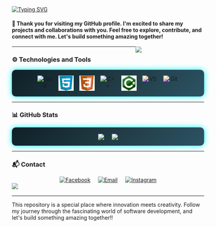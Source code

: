 [![Typing SVG](https://readme-typing-svg.demolab.com?font=Fira+Code&pause=1000&width=435&lines=HELLO+EVERYONE;WELCOME+TO+MY+GITHUB+PROFILE)](https://git.io/typing-svg)



#### 🚀 Thank you for visiting my GitHub profile. I'm excited to share my projects and collaborations with you. Feel free to explore, contribute, and connect with me. Let's build something amazing together!
<img src="https://user-images.githubusercontent.com/74038190/219923809-b86dc415-a0c2-4a38-bc88-ad6cf06395a8.gif" align="right" width="180">

---

### ⚙️ Technologies and Tools

<div align="center" style="display: flex; justify-content: center; gap: 15px; background: linear-gradient(135deg, #0f2027, #203a43, #2c5364); padding: 15px; border-radius: 10px; box-shadow: 0 0 15px #00ffff;">
  <img align="center" alt="Java" height="40" width="40" src="https://img.icons8.com/?size=100&id=13679&format=png&color=00FFFF">
  <img align="center" alt="HTML" height="40" width="40" src="https://raw.githubusercontent.com/devicons/devicon/master/icons/html5/html5-original.svg" style="filter: hue-rotate(180deg);">
  <img align="center" alt="CSS" height="40" width="40" src="https://raw.githubusercontent.com/devicons/devicon/master/icons/css3/css3-original.svg" style="filter: hue-rotate(180deg);">
  <img align="center" alt="C++" height="40" width="40" src="https://img.icons8.com/?size=100&id=40669&format=png&color=00FFFF">
  <img align="center" alt="Csharp" height="40" width="40" src="https://raw.githubusercontent.com/devicons/devicon/master/icons/csharp/csharp-original.svg" style="filter: hue-rotate(180deg);">
  <img align="center" alt="VS" height="40" width="40" src="https://cdn.jsdelivr.net/gh/devicons/devicon/icons/vscode/vscode-original.svg" style="filter: hue-rotate(180deg);">
  <img align="center" alt="Git" height="40" width="40" src="https://cdn.jsdelivr.net/gh/devicons/devicon/icons/git/git-original.svg" style="filter: hue-rotate(180deg);">
</div>

---

### 📊 GitHub Stats

<div align="center" style="display: flex; justify-content: center; gap: 20px; background: linear-gradient(135deg, #0f2027, #203a43, #2c5364); padding: 15px; border-radius: 10px; box-shadow: 0 0 15px #00ffff;">
  <a href="https://github.com/JMAcopio/github-readme-stats">
    <img height=180 align="center" src="https://github-readme-stats.vercel.app/api?username=Jeysixczs&show_icons=true&theme=radical&title_color=00FFFF&icon_color=00FFFF&text_color=9f9f9f&bg_color=151515" />
  </a>
  
  <a href="https://github.com/JMAcopio/convoychat">
    <img height=180 align="center" src="https://github-readme-stats.vercel.app/api/top-langs/?username=Jeysixczs&layout=donut&theme=radical&title_color=00FFFF&icon_color=00FFFF&text_color=9f9f9f&bg_color=151515" />
  </a>
</div>

---

### 📬 Contact

<div align="center" style="display: flex; justify-content: center; gap: 20px;">
  <a href="https://www.facebook.com/jorge.matthew.9?mibextid=ZbWKwL" target="_blank">
    <img src="https://img.icons8.com/?size=50&id=118497&format=png&color=00FFFF" alt="Facebook" />
  </a>
  <a href="mailto:acopiojorgematthew@gmail.com">
    <img src="https://img.icons8.com/?size=50&id=P7UIlhbpWzZm&format=png&color=00FFFF" alt="Email" />
  </a>
  <a href="https://www.instagram.com/jorgematthew2/" target="_blank">
    <img src="https://img.icons8.com/?size=50&id=Xy10Jcu1L2Su&format=png&color=00FFFF" alt="Instagram" />
  </a>
</div>

<img src="https://www.animatedimages.org/data/media/562/animated-line-image-0184.gif" width="1920" style="animation: slide 10s infinite alternate;" />

---

This repository is a special place where innovation meets creativity. Follow my journey through the fascinating world of software development, and let's build something amazing together!!